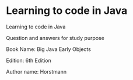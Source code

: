 # Learning to code in Java

Learning to code in Java 

Question and answers for study purpose 

Book Name: Big Java Early Objects

Edition: 6th Edition

Author name: Horstmann

